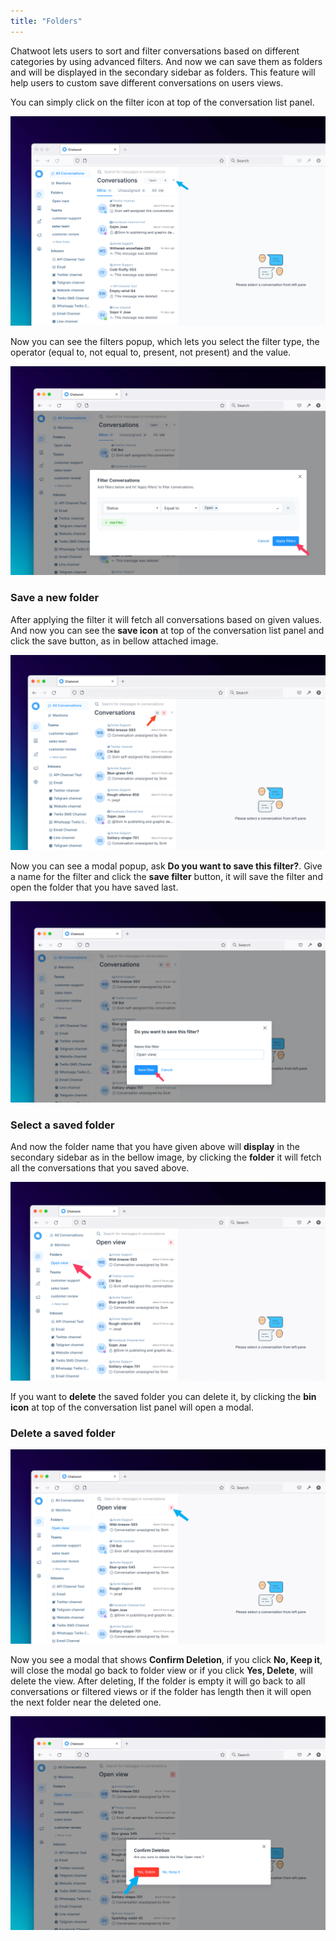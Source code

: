 ```yaml
---
title: "Folders"
---
```


Chatwoot lets users to sort and filter conversations based on different categories by using advanced filters. And now we can save them as folders and will be displayed in the secondary sidebar as folders. This feature will help users to custom save different conversations on users views.

You can simply click on the filter icon at top of the conversation list panel.

![filter-modal](./images/folders/filter-modal.png)

Now you can see the filters popup, which lets you select the filter type, the operator (equal to, not equal to, present, not present) and the value.

![apply-filter-button](./images/folders/apply-filter-button.png)

### Save a new folder

After applying the filter it will fetch all conversations based on given values. And now you can see the **save icon** at top of the conversation list panel and click the save button, as in bellow attached image.

![open-save-folder-modal](./images/folders/open-save-folder-modal.png)

Now you can see a modal popup, ask **Do you want to save this filter?**. Give a name for the filter and click the **save filter** button, it will save the filter and open the folder that you have saved last.

![save-folder-modal](./images/folders/save-folder-modal.png)

### Select a saved folder

And now the folder name that you have given above will **display** in the secondary sidebar as in the bellow image, by clicking the **folder** it will fetch all the conversations that you saved above.

![saved-folder-list](./images/folders/saved-folder-list.png)

If you want to **delete** the saved folder you can delete it, by clicking the **bin icon** at top of the conversation list panel will open a modal.

### Delete a saved folder

![open-delete-folder-modal](./images/folders/open-delete-folder-modal.png)

Now you see a modal that shows **Confirm Deletion**, if you click **No, Keep it**, will close the modal go back to folder view or if you click **Yes, Delete**, will delete the view. After deleting, If the folder is empty it will go back to all conversations or filtered views or if the folder has length then it will open the next folder near the deleted one.

![delete-folder-button](./images/folders/delete-folder-button.png)
